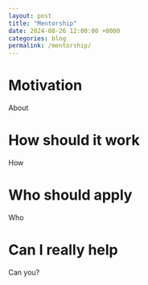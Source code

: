 ```yaml
---
layout: post
title: "Mentorship"
date: 2024-08-26 12:00:00 +0000
categories: blog
permalink: /mentorship/
---
```


# Motivation

About

# How should it work

How

# Who should apply

Who

# Can I really help

Can you?